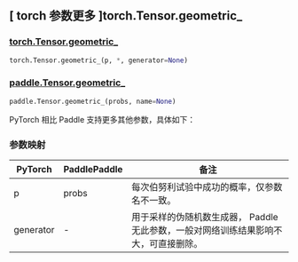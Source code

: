 ## [ torch 参数更多 ]torch.Tensor.geometric_

### [torch.Tensor.geometric_](https://pytorch.org/docs/stable/generated/torch.Tensor.geometric_.html)

```python
torch.Tensor.geometric_(p, *, generator=None)
```

### [paddle.Tensor.geometric_](https://www.paddlepaddle.org.cn/documentation/docs/zh/develop/api/paddle/Tensor_cn.html)

```python
paddle.Tensor.geometric_(probs, name=None)
```

PyTorch 相比 Paddle 支持更多其他参数，具体如下：

### 参数映射

| PyTorch | PaddlePaddle | 备注                          |
| ------- | ------------ | ----------------------------- |
| p   | probs            | 每次伯努利试验中成功的概率，仅参数名不一致。 |
| generator | -            | 用于采样的伪随机数生成器， Paddle 无此参数，一般对网络训练结果影响不大，可直接删除。 |
